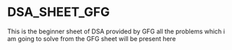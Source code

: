 # DSA_SHEET_GFG
This is the beginner sheet of DSA provided by GFG
all the problems which i am going to solve from the GFG sheet will be present here
